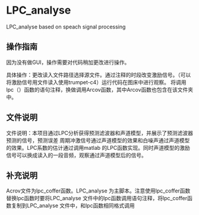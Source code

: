 # LPC_analyse
LPC_analyse based on speach signal processing
## 操作指南
因为没有做GUI，操作需要对代码稍加更改进行操作。

具体操作：更改读入文件路径选择源文件。通过注释的时段改变激励信号。（可以将激励信号用文件读入使用trumpet-c4）运行代码在图床中进行观察。
将调用lpc（）函数的语句注释，换做调用Arcov函数，其中Arcov函数也包含在该文件夹中。

## 文件说明
文件说明：本项目通过LPC分析获得预测滤波器和声道模型，并展示了预测滤波器预测的信号，预测误差
周期冲激信号通过声道模型的效果和白噪声通过声道模型的效果。LPC系数的估计通过调用matlab
的LPC函数实现。同时声道模型的激励信号可以换成读入的一段音频，观察通过声道模型后的信号。

## 补充说明
Acrov文件为lpc_coffer函数。LPC_analyse 为主脚本。注意使用lpc_coffer函数替换lpc函数时要将LPC_analyse 文件中的lpc函数调用语句注释，将lpc_coffer函数复制到LPC_analyse 文件中，和lpc函数相同格式调用
